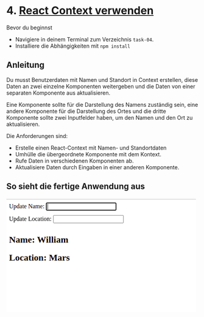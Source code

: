 # 4. [React Context verwenden](https://kentcdodds.com/blog/how-to-use-react-context-effectively)

Bevor du beginnst

- Navigiere in deinem Terminal zum Verzeichnis `task-04`.
- Installiere die Abhängigkeiten mit `npm install`

## Anleitung

Du musst Benutzerdaten mit Namen und Standort in Context erstellen, diese Daten an zwei einzelne Komponenten weitergeben und die Daten von einer separaten Komponente aus aktualisieren.

Eine Komponente sollte für die Darstellung des Namens zuständig sein, eine andere Komponente für die Darstellung des Ortes und die dritte Komponente sollte zwei Inputfelder haben, um den Namen und den Ort zu aktualisieren.

Die Anforderungen sind:

- Erstelle einen React-Context mit Namen- und Standortdaten
- Umhülle die übergeordnete Komponente mit dem Kontext.
- Rufe Daten in verschiedenen Komponenten ab.
- Aktualisiere Daten durch Eingaben in einer anderen Komponente.

## So sieht die fertige Anwendung aus

![Beispiel](./public/example.gif)

